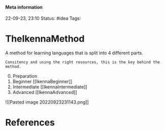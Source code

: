 #### Meta information
22-09-23, 23:10
Status: #idea
Tags: 





# TheIkennaMethod
A method for learning languages that is split into 4 different parts.

```ad-important
Consitency and using the right resources, this is the key behind the method.
```

0) Preparation
1) Beginner [[IkennaBeginner]]
2) Intermediate [[IkennaIntermediate]]
3) Advanced [[IkennaAdvanced]]


![[Pasted image 20220923231143.png]]






# References
